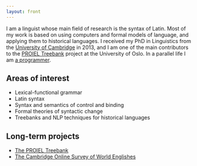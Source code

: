```yaml
---
layout: front
---
```


I am a linguist whose main field of research is the syntax of Latin. Most of my work is based on using computers and formal models of language, and applying them to historical languages. I received my PhD in Linguistics from the [University of Cambridge](http://www.ling.cam.ac.uk/histlingcluster/members.html#marius) in 2013, and I am one of the main contributors to the [PROIEL Treebank](https://proiel.github.io/) project at the University of Oslo. In a parallel life I am [a programmer](https://github.com/mlj).

## Areas of interest

* Lexical-functional grammar
* Latin syntax
* Syntax and semantics of control and binding
* Formal theories of syntactic change
* Treebanks and NLP techniques for historical languages

## Long-term projects

* [The PROIEL Treebank](http://proiel.github.io/)
* [The Cambridge Online Survey of World Englishes](http://www.tekstlab.uio.no/cambridge_survey/)
